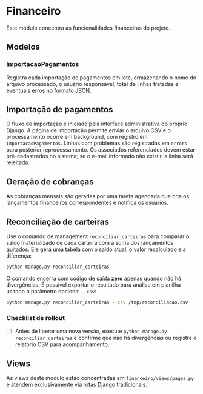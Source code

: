 # Financeiro

Este módulo concentra as funcionalidades financeiras do projeto.

## Modelos

### ImportacaoPagamentos
Registra cada importação de pagamentos em lote, armazenando o nome do
arquivo processado, o usuário responsável, total de linhas tratadas e
eventuais erros no formato JSON.

## Importação de pagamentos

O fluxo de importação é iniciado pela interface administrativa do
próprio Django. A página de importação permite enviar o arquivo CSV e o
processamento ocorre em background, com registro em
`ImportacaoPagamentos`. Linhas com problemas são registradas em
`errors` para posterior reprocessamento. Os associados referenciados
devem estar pré-cadastrados no sistema; se o e-mail informado não
existir, a linha será rejeitada.

## Geração de cobranças

As cobranças mensais são geradas por uma tarefa agendada que cria os
lançamentos financeiros correspondentes e notifica os usuários.

## Reconciliação de carteiras

Use o comando de management ``reconciliar_carteiras`` para comparar o saldo
materializado de cada carteira com a soma dos lançamentos quitados. Ele gera uma
tabela com o saldo atual, o valor recalculado e a diferença:

```bash
python manage.py reconciliar_carteiras
```

O comando encerra com código de saída **zero** apenas quando não há
divergências. É possível exportar o resultado para análise em planilha usando o
parâmetro opcional ``--csv``:

```bash
python manage.py reconciliar_carteiras --csv /tmp/reconciliacao.csv
```

### Checklist de rollout

- [ ] Antes de liberar uma nova versão, execute ``python manage.py
      reconciliar_carteiras`` e confirme que não há divergências ou registre o
      relatório CSV para acompanhamento.

## Views

As views deste módulo estão concentradas em `financeiro/views/pages.py`
e atendem exclusivamente via rotas Django tradicionais.

